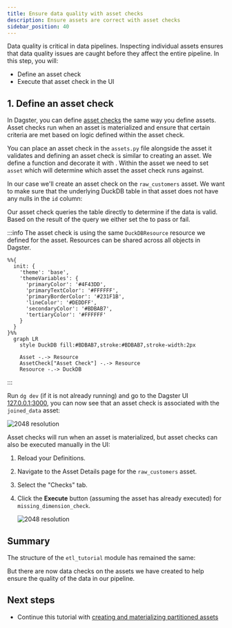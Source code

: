```yaml
---
title: Ensure data quality with asset checks
description: Ensure assets are correct with asset checks
sidebar_position: 40
---
```


Data quality is critical in data pipelines. Inspecting individual assets ensures that data quality issues are caught before they affect the entire pipeline. In this step, you will:

- Define an asset check
- Execute that asset check in the UI

## 1. Define an asset check

In Dagster, you can define [asset checks](/guides/test/asset-checks) the same way you define assets. Asset checks run when an asset is materialized and ensure that certain criteria are met based on logic defined within the asset check.

You can place an asset check in the `assets.py` file alongside the asset it validates and defining an asset check is similar to creating an asset. We define a function and decorate it with <PyObject section="asset-checks" module="dagster" object="asset_check" decorator />. Within the asset we need to set `asset` which will determine which asset the asset check runs against.

In our case we'll create an asset check on the `raw_customers` asset. We want to make sure that the underlying DuckDB table in that asset does not have any nulls in the `id` column:

<CodeExample
  path="docs_snippets/docs_snippets/guides/tutorials/etl_tutorial/src/etl_tutorial/defs/assets.py"
  language="python"
  startAfter="start_asset_check"
  endBefore="end_asset_check"
  title="src/etl_tutorial/defs/assets.py"
/>

Our asset check queries the table directly to determine if the data is valid. Based on the result of the query we either set the <PyObject section="asset-checks" module="dagster" object="AssetCheckResult" /> to pass or fail.

:::info
The asset check is using the same `DuckDBResource` resource we defined for the asset. Resources can be shared across all objects in Dagster.

```mermaid
%%{
  init: {
    'theme': 'base',
    'themeVariables': {
      'primaryColor': '#4F43DD',
      'primaryTextColor': '#FFFFFF',
      'primaryBorderColor': '#231F1B',
      'lineColor': '#DEDDFF',
      'secondaryColor': '#BDBAB7',
      'tertiaryColor': '#FFFFFF'
    }
  }
}%%
  graph LR
    style DuckDB fill:#BDBAB7,stroke:#BDBAB7,stroke-width:2px

    Asset -.-> Resource
    AssetCheck["Asset Check"] -.-> Resource
    Resource -.-> DuckDB
```
:::

Run `dg dev` (if it is not already running) and go to the Dagster UI [127.0.0.1:3000](127.0.0.1:3000), you can now see that an asset check is associated with the `joined_data` asset:

![2048 resolution](/images/tutorial/etl-tutorial/asset-check.png)

Asset checks will run when an asset is materialized, but asset checks can also be executed manually in the UI:

1. Reload your Definitions.
2. Navigate to the Asset Details page for the `raw_customers` asset.
3. Select the "Checks" tab.
4. Click the **Execute** button (assuming the asset has already executed) for `missing_dimension_check`.

   ![2048 resolution](/images/tutorial/etl-tutorial/asset-check-execution.png)

## Summary

The structure of the `etl_tutorial` module has remained the same:

<CliInvocationExample path="docs_snippets/docs_snippets/guides/tutorials/etl_tutorial/tree/step-2.txt" />

But there are now data checks on the assets we have created to help ensure the quality of the data in our pipeline.

## Next steps

- Continue this tutorial with [creating and materializing partitioned assets](/etl-pipeline-tutorial/automate-your-pipeline)
